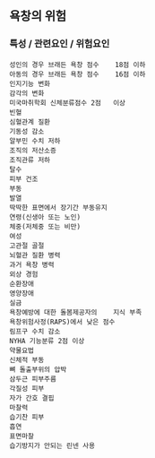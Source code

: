 ## 욕창의 위험



### 특성 / 관련요인 / 위험요인

>   

    성인의 경우 브래든 욕창 점수    18점 이하
    아동의 경우 브래든 욕창 점수    16점 이하
    인지기능 변화
    감각의 변화
    미국마취학회 신체분류점수 2점   이상
    빈혈
    심혈관계 질환
    기동성 감소
    알부민 수치 저하
    조직의 저산소증
    조직관류 저하
    탈수
    피부 건조
    부동
    발열
    딱딱한 표면에서 장기간 부동유지
    연령(신생아 또는 노인)
    체중(저체중 또는 비만)
    여성
    고관절 골절
    뇌혈관 질환 병력
    과거 욕창 병력
    외상 경험
    순환장애
    영양장애
    실금
    욕창예방에 대한 돌봄제공자의    지식 부족
    욕창위험사정(RAPS)에서 낮은 점수
    림프구 수치 감소
    NYHA 기능분류 2점 이상
    약물요법
    신체적 부동
    뼈 돌출부위의 압박
    삼두근 피부주름
    각질성 피부
    자가 간호 결핍
    마찰력
    습기찬 피부
    흡연
    표면마찰
    습기방지가 안되는 린넨 사용
